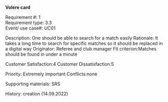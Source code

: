**Volere card**

Requirement #: 1          
Requirement type: 3.3  
Event/ use case#: UC01

Description: One should be able to search for a match easily
Rationale: It takes a long time to search for specific matches so it should be replaced in a digital way
Originator: Referee and club manager
Fit criterion:Matches should be found in under a minute

Customer Satisfaction:4 		        Customer Dissatisfaction:5

Priority: Extremely important 	    Conflicts:none

Supporting materials: SRS

History: creation (14.09.2022)
